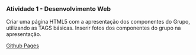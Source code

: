 ### Atividade 1 - Desenvolvimento Web

Criar uma página HTML5 com a apresentação dos componentes do Grupo, utilizando as TAGS básicas. Inserir fotos dos componentes do grupo na apresentação.

[Github Pages](https://ericksantos12.github.io/Atividade-de-DW-I/)
